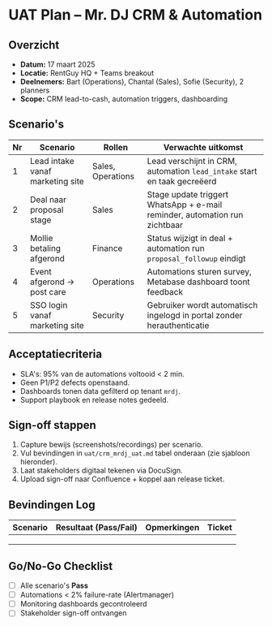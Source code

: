 # UAT Plan – Mr. DJ CRM & Automation

## Overzicht
- **Datum:** 17 maart 2025
- **Locatie:** RentGuy HQ + Teams breakout
- **Deelnemers:** Bart (Operations), Chantal (Sales), Sofie (Security), 2 planners
- **Scope:** CRM lead-to-cash, automation triggers, dashboarding

## Scenario's

| Nr | Scenario | Rollen | Verwachte uitkomst |
|----|----------|--------|--------------------|
| 1  | Lead intake vanaf marketing site | Sales, Operations | Lead verschijnt in CRM, automation `lead_intake` start en taak gecreëerd |
| 2  | Deal naar proposal stage | Sales | Stage update triggert WhatsApp + e-mail reminder, automation run zichtbaar |
| 3  | Mollie betaling afgerond | Finance | Status wijzigt in deal + automation run `proposal_followup` eindigt |
| 4  | Event afgerond → post care | Operations | Automations sturen survey, Metabase dashboard toont feedback |
| 5  | SSO login vanaf marketing site | Security | Gebruiker wordt automatisch ingelogd in portal zonder herauthenticatie |

## Acceptatiecriteria
- SLA's: 95% van de automations voltooid < 2 min.
- Geen P1/P2 defects openstaand.
- Dashboards tonen data gefilterd op tenant `mrdj`.
- Support playbook en release notes gedeeld.

## Sign-off stappen
1. Capture bewijs (screenshots/recordings) per scenario.
2. Vul bevindingen in `uat/crm_mrdj_uat.md` tabel onderaan (zie sjabloon hieronder).
3. Laat stakeholders digitaal tekenen via DocuSign.
4. Upload sign-off naar Confluence + koppel aan release ticket.

## Bevindingen Log

| Scenario | Resultaat (Pass/Fail) | Opmerkingen | Ticket |
|----------|----------------------|-------------|--------|
|          |                      |             |        |
|          |                      |             |        |
|          |                      |             |        |

## Go/No-Go Checklist
- [ ] Alle scenario's **Pass**
- [ ] Automations < 2% failure-rate (Alertmanager)
- [ ] Monitoring dashboards gecontroleerd
- [ ] Stakeholder sign-off ontvangen
